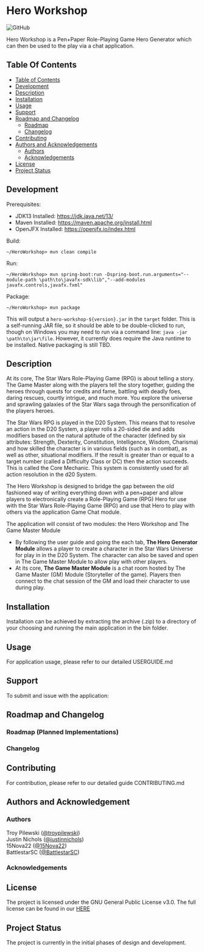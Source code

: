 # Hero Workshop
![GitHub](https://img.shields.io/github/license/AvaruusStudios/HeroWorkshop.svg?style=plastic)

Hero Workshop is a Pen+Paper Role-Playing Game Hero Generator which can then be used to the play via a chat application.

## <a name='TableofContents'></a>Table Of Contents
* [Table of Contents](#TableofContents)  
* [Development](#Development)
* [Description](#Description)
* [Installation](#Installation)
* [Usage](#Usage)
* [Support](#Support)
* [Roadmap and Changelog](#RoadmapAndChangelog)
  * [Roadmap](#RoadmapPlanned)
  * [Changelog](#Changelog)
* [Contributing](#Contributing)
* [Authors and Acknowledgements](#AuthorsAndAcknowledgement)
  * [Authors](#Authors)
  * [Acknowledgements](#Acknowledgements)
* [License](#License)
* [Project Status](#ProjectStatus)

## <a name='Development'></a>Development
Prerequisites:
  * JDK13 Installed: https://jdk.java.net/13/
  * Maven Installed: https://maven.apache.org/install.html
  * OpenJFX Installed: https://openjfx.io/index.html
  
Build:
```
~/HeroWorkshop> mvn clean compile
```

Run:
```
~/HeroWorkshop> mvn spring-boot:run -Dspring-boot.run.arguments="--module-path \path\to\javafx-sdk\lib","--add-modules javafx.controls,javafx.fxml"
```

Package:
```
~/HeroWorkshop> mvn package
```
This will output a `hero-workshop-${version}.jar` in the `target` folder.  This is a self-running JAR file, so it should be able to be double-clicked to run, though on Windows you may need to run via a command line: `java -jar \path\to\jar\file`.  However, it currently does require the Java runtime to be installed.  Native packaging is still TBD.

## <a name='Description'></a>Description
At its core, The Star Wars Role-Playing Game (RPG) is about telling a story. The Game Master along with the players tell the story together, guiding the heroes through quests for credits and fame, battling with deadly foes, daring rescues, courtly intrigue, and much more. You explore the universe and sprawling galaxies of the Star Wars saga through the personification of the players heroes.

The Star Wars RPG is played in the D20 System. This means that to resolve an action in the D20 System, a player rolls a 20-sided die and adds modifiers based on the natural aptitude of the character (defined by six attributes: Strength, Dexterity, Constitution, Intelligence, Wisdom, Charisma) and how skilled the character is in various fields (such as in combat), as well as other, situational modifiers. If the result is greater than or equal to a target number (called a Difficulty Class or DC) then the action succeeds. This is called the Core Mechanic. This system is consistently used for all action resolution in the d20 System.  

The Hero Workshop is designed to bridge the gap between the old fashioned way of writing everything down with a pen+paper and allow players to electronically create a Role-Playing Game (RPG) Hero for use with the Star Wars Role-Playing Game (RPG) and use that Hero to play with others via the application Game Chat module.

The application will consist of two modules: the Hero Workshop and The Game Master Module
* By following the user guide and going the each tab, **The Hero Generator Module** allows a player to create a character in the Star Wars Universe for play in in the D20 System. The character can also be saved and open in The Game Master Module to allow play with other players.
* At its core, **The Game Master Module** is a chat room hosted by The Game Master (GM) Module (Storyteller of the game). Players then connect to the chat session of the GM and load their character to use during play.

## <a name='Installation'></a>Installation
Installation can be achieved by extracting the archive (.zip) to a directory of your choosing and running the main application in the bin folder.

## <a name='Usage'></a>Usage
For application usage, please refer to our detailed USERGUIDE.md 

## <a name='Support'></a>Support
To submit and issue with the application:

## <a name='RoadmapAndChangelog'></a>Roadmap and Changelog

### <a name='RoadmapPlanned'></a>Roadmap (Planned Implementations)

### <a name='Changelog'></a>Changelog

## <a name='Contributing'></a>Contributing
For contribution, please refer to our detailed guide CONTRIBUTING.md

## <a name='AuthorsAndAcknowledgement'></a>Authors and Acknowledgement

### <a name='Authors'></a>Authors
Troy Pilewski ([@troypilewski](https://github.com/troypilewski))  
Justin Nichols ([@justinnichols](https://github.com/justinnichols))  
15Nova22 ([@15Nova22](https://github.com/15Nova22))  
BattlestarSC ([@BattlestarSC](https://github.com/BattlestarSC))
<!-- Sumant Khapre ([@sumant2000](https://github.com/sumant2000))  -->
<!-- Mindaugas Vasiliauskas ([@mivasiliauskas](https://github.com/mivasiliauskas))  -->
<!-- Saurav Bhuju ([@sbhuju61](https://github.com/sbhuju61))  -->


<!-- <a href="https://github.com/AvaruusStudios/HeroWorkshop/graphs/contributors">
  <img src="https://contributors-img.firebaseapp.com/image?repo=AvaruusStudios/HeroWorkshop" />
</a> -->

### <a name='Acknowledgements'></a>Acknowledgements

## <a name='License'></a>License
The project is licensed under the GNU General Public License v3.0. The full license can be found in our [HERE](LICENSE)

## <a name='ProjectStatus'></a>Project Status
The project is currently in the initial phases of design and development.
